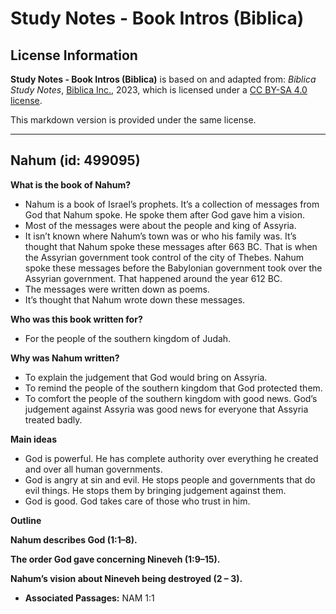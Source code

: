 # Study Notes - Book Intros (Biblica)

## License Information

**Study Notes - Book Intros (Biblica)** is based on and adapted from: _Biblica Study Notes_, [Biblica Inc.](https://www.biblica.com/), 2023, which is licensed under a [CC BY-SA 4.0 license](https://creativecommons.org/licenses/by-sa/4.0/legalcode.en).

This markdown version is provided under the same license.



--------------------------------

## Nahum (id: 499095)

**What is the book of Nahum?**

* Nahum is a book of Israel’s prophets. It’s a collection of messages from God that Nahum spoke. He spoke them after God gave him a vision.
* Most of the messages were about the people and king of Assyria.
* It isn’t known where Nahum’s town was or who his family was. It’s thought that Nahum spoke these messages after 663 BC. That is when the Assyrian government took control of the city of Thebes. Nahum spoke these messages before the Babylonian government took over the Assyrian government. That happened around the year 612 BC.
* The messages were written down as poems.
* It’s thought that Nahum wrote down these messages.

**Who was this book written for?**

* For the people of the southern kingdom of Judah.

**Why was Nahum written?**

* To explain the judgement that God would bring on Assyria.
* To remind the people of the southern kingdom that God protected them.
* To comfort the people of the southern kingdom with good news. God’s judgement against Assyria was good news for everyone that Assyria treated badly.

**Main ideas**

* God is powerful. He has complete authority over everything he created and over all human governments.
* God is angry at sin and evil. He stops people and governments that do evil things. He stops them by bringing judgement against them.
* God is good. God takes care of those who trust in him.

**Outline**

**Nahum describes God (1:1–8\).**

**The order God gave concerning Nineveh (1:9–15\).**

**Nahum’s vision about Nineveh being destroyed (2 – 3\).**

* **Associated Passages:** NAM 1:1

